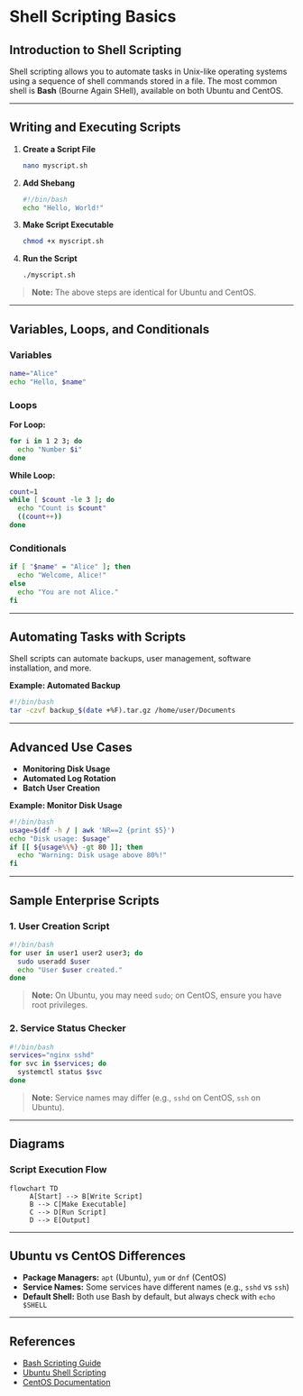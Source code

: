 # Shell Scripting Basics

## Introduction to Shell Scripting

Shell scripting allows you to automate tasks in Unix-like operating systems using a sequence of shell commands stored in a file. The most common shell is **Bash** (Bourne Again SHell), available on both Ubuntu and CentOS.

---

## Writing and Executing Scripts

1. **Create a Script File**
    ```bash
    nano myscript.sh
    ```
2. **Add Shebang**
    ```bash
    #!/bin/bash
    echo "Hello, World!"
    ```
3. **Make Script Executable**
    ```bash
    chmod +x myscript.sh
    ```
4. **Run the Script**
    ```bash
    ./myscript.sh
    ```

> **Note:** The above steps are identical for Ubuntu and CentOS.

---

## Variables, Loops, and Conditionals

### Variables

```bash
name="Alice"
echo "Hello, $name"
```

### Loops

**For Loop:**
```bash
for i in 1 2 3; do
  echo "Number $i"
done
```

**While Loop:**
```bash
count=1
while [ $count -le 3 ]; do
  echo "Count is $count"
  ((count++))
done
```

### Conditionals

```bash
if [ "$name" = "Alice" ]; then
  echo "Welcome, Alice!"
else
  echo "You are not Alice."
fi
```

---

## Automating Tasks with Scripts

Shell scripts can automate backups, user management, software installation, and more.

**Example: Automated Backup**
```bash
#!/bin/bash
tar -czvf backup_$(date +%F).tar.gz /home/user/Documents
```

---

## Advanced Use Cases

- **Monitoring Disk Usage**
- **Automated Log Rotation**
- **Batch User Creation**

**Example: Monitor Disk Usage**
```bash
#!/bin/bash
usage=$(df -h / | awk 'NR==2 {print $5}')
echo "Disk usage: $usage"
if [[ ${usage%\%} -gt 80 ]]; then
  echo "Warning: Disk usage above 80%!"
fi
```

---

## Sample Enterprise Scripts

### 1. User Creation Script

```bash
#!/bin/bash
for user in user1 user2 user3; do
  sudo useradd $user
  echo "User $user created."
done
```
> **Note:** On Ubuntu, you may need `sudo`; on CentOS, ensure you have root privileges.

### 2. Service Status Checker

```bash
#!/bin/bash
services="nginx sshd"
for svc in $services; do
  systemctl status $svc
done
```
> **Note:** Service names may differ (e.g., `sshd` on CentOS, `ssh` on Ubuntu).

---

## Diagrams

### Script Execution Flow

```mermaid
flowchart TD
     A[Start] --> B[Write Script]
     B --> C[Make Executable]
     C --> D[Run Script]
     D --> E[Output]
```

---

## Ubuntu vs CentOS Differences

- **Package Managers:** `apt` (Ubuntu), `yum` or `dnf` (CentOS)
- **Service Names:** Some services have different names (e.g., `sshd` vs `ssh`)
- **Default Shell:** Both use Bash by default, but always check with `echo $SHELL`

---

## References

- [Bash Scripting Guide](https://www.gnu.org/software/bash/manual/bash.html)
- [Ubuntu Shell Scripting](https://help.ubuntu.com/community/Beginners/BashScripting)
- [CentOS Documentation](https://wiki.centos.org/HowTos/Bash)
